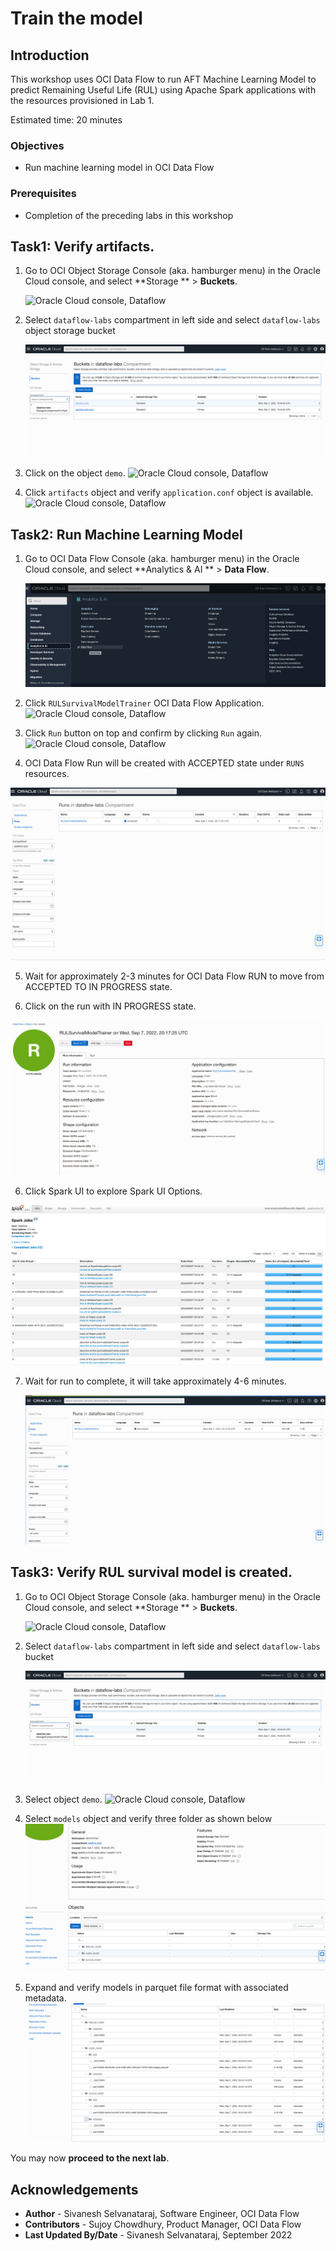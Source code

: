 # Train the model 

## Introduction

This workshop uses OCI Data Flow to run AFT Machine Learning Model to predict Remaining Useful Life (RUL) using Apache Spark applications with the resources provisioned in Lab 1.

Estimated time: 20 minutes

### Objectives

* Run machine learning model in OCI Data Flow

### Prerequisites

* Completion of the preceding labs in this workshop

## Task1: Verify artifacts.

1. Go to OCI Object Storage Console (aka. hamburger menu) in the Oracle Cloud console, and select **Storage ** > **Buckets**.

   ![Oracle Cloud console, Dataflow](images/object%20storage%20menu.png " ")

2. Select ```dataflow-labs``` compartment in left side and select ```dataflow-labs``` object storage bucket

   ![Oracle Cloud console, Dataflow](images/object-storage-bucket.png " ")

3. Click on the object ```demo```.
   ![Oracle Cloud console, Dataflow](images/demo%20object.png " ")

4. Click ```artifacts``` object and verify ```application.conf``` object is available.
   ![Oracle Cloud console, Dataflow](images/artifacts%20object.png " ")

## Task2: Run Machine Learning Model 

1. Go to OCI Data Flow Console (aka. hamburger menu) in the Oracle Cloud console, and select **Analytics & AI ** > **Data Flow**.

   ![Oracle Cloud console, Dataflow](images/dataflow-menu.png " ")

2. Click ```RULSurvivalModelTrainer``` OCI Data Flow Application. 
   ![Oracle Cloud console, Dataflow](images/RULSurvivalModelTrainer.png " ")

3. Click ```Run``` button on top and confirm by clicking ```Run``` again.
   ![Oracle Cloud console, Dataflow](images/RunSurvivalModelTrainer-1.png " ")
   
4. OCI Data Flow Run will be created with ACCEPTED state under ```RUNS``` resources.

  ![Oracle Cloud console, Dataflow](images/model-accepted.png " ")

5. Wait for approximately 2-3 minutes for OCI Data Flow RUN to move from ACCEPTED TO IN PROGRESS state.

6. Click on the run with IN PROGRESS state.
   
  ![Oracle Cloud console, Dataflow](images/model-progress.png " ")

6. Click Spark UI to explore Spark UI Options.

  ![Oracle Cloud console, Dataflow](images/model-sparkui.png " ")

7. Wait for run to complete, it will take approximately 4-6 minutes.

   ![Oracle Cloud console, Dataflow](images/model-succeeded.png " ")

## Task3: Verify RUL survival model is created.

1. Go to OCI Object Storage Console (aka. hamburger menu) in the Oracle Cloud console, and select **Storage ** > **Buckets**.

   ![Oracle Cloud console, Dataflow](images/object%20storage%20menu.png " ")

2. Select ```dataflow-labs``` compartment in left side and select ```dataflow-labs``` bucket

   ![Oracle Cloud console, Dataflow](images/object-storage-bucket.png " ")

3. Select object ```demo```.
   ![Oracle Cloud console, Dataflow](images/demo%20object.png " ")

4. Select ```models``` object and verify three folder as shown below
   ![Oracle Cloud console, Dataflow](images/models.png " ")

5. Expand and verify models in parquet file format with associated metadata.
   ![Oracle Cloud console, Dataflow](images/models-expanded.png " ")
   
You may now **proceed to the next lab**.

## Acknowledgements
- **Author** -  Sivanesh Selvanataraj, Software Engineer, OCI Data Flow
- **Contributors** - Sujoy Chowdhury, Product Manager, OCI Data Flow
- **Last Updated By/Date** - Sivanesh Selvanataraj, September 2022
